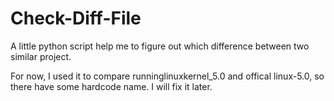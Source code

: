 # Check-Diff-File
A little python script help me to figure out which difference between two 
similar project.

For now, I used it to compare runninglinuxkernel_5.0 and offical linux-5.0, so 
there have some hardcode name. I will fix it later.
